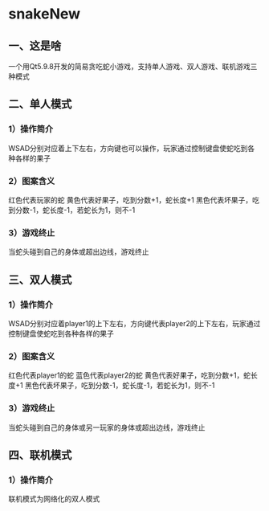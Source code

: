 # snakeNew

## 一、这是啥
一个用Qt5.9.8开发的简易贪吃蛇小游戏，支持单人游戏、双人游戏、联机游戏三种模式

## 二、单人模式
### 1）操作简介
WSAD分别对应着上下左右，方向键也可以操作，玩家通过控制键盘使蛇吃到各种各样的果子
### 2）图案含义
红色代表玩家的蛇
黄色代表好果子，吃到分数+1，蛇长度+1
黑色代表坏果子，吃到分数-1，蛇长度-1，若蛇长为1，则不-1
### 3）游戏终止
当蛇头碰到自己的身体或超出边线，游戏终止

## 三、双人模式
### 1）操作简介
WSAD分别对应着player1的上下左右，方向键代表player2的上下左右，玩家通过控制键盘使蛇吃到各种各样的果子
### 2）图案含义
红色代表player1的蛇
蓝色代表player2的蛇
黄色代表好果子，吃到分数+1，蛇长度+1
黑色代表坏果子，吃到分数-1，蛇长度-1，若蛇长为1，则不-1
### 3）游戏终止
当蛇头碰到自己的身体或另一玩家的身体或超出边线，游戏终止

## 四、联机模式
### 1）操作简介
联机模式为网络化的双人模式